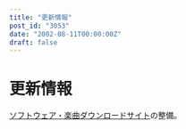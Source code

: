 ```yaml
---
title: "更新情報"
post_id: "3053"
date: "2002-08-11T00:00:00Z"
draft: false
---
```


# 更新情報

[ソフトウェア・楽曲ダウンロードサイト](/category/products)の整備。
